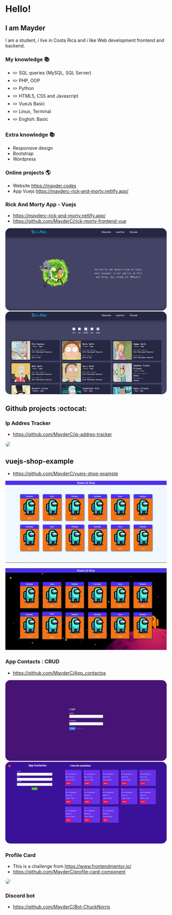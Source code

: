 # Hello!

## I am Mayder
I am a student, i live in Costa Rica and i like Web development frontend and backend.

### My knowledge :books:
- :pencil2: SQL queries (MySQL, SQL Server)
- :pencil2: PHP, OOP
- :pencil2: Python
- :pencil2: HTML5, CSS and Javascript 
- :pencil2: VueJs Basic
- :pencil2: Linux, Terminal
- :pencil2: English: Basic

### Extra knowledge :books:

- Responsive design
- Bootstrap
- Wordpress

### Online projects :earth_americas:
- Website https://mayder.codes
- App Vuejs https://mayderc-rick-and-morty.netlify.app/

### Rick And Morty App - Vuejs
- https://mayderc-rick-and-morty.netlify.app/
- https://github.com/MayderC/rick-morty-frontend-vue

<img src="https://raw.githubusercontent.com/MayderC/MayderC/main/home.PNG" width="" style="border-radius: 15px;">
<img src="https://raw.githubusercontent.com/MayderC/MayderC/main/character.PNG" width="" style="border-radius: 15px;">

## Github projects :octocat:

### Ip Addres Tracker
- https://github.com/MayderC/ip-addres-tracker

<img src="https://camo.githubusercontent.com/e98e270c8dc7d03afe0180a6f272ff6d31aa0c692f11d3b0e8f0d466417fa2f9/68747470733a2f2f692e696d6775722e636f6d2f554c774e494a472e706e67" width="" style="border-radius: 15px;">

## vuejs-shop-example
- https://github.com/MayderC/vuejs-shop-example

![imagen](https://raw.githubusercontent.com/MayderC/vuejs-shop-example/master/shopwhite.PNG)

![imagen](https://raw.githubusercontent.com/MayderC/vuejs-shop-example/master/shop.png)



### App Contacts : CRUD
- https://github.com/MayderC/App_contactos

<img src="https://raw.githubusercontent.com/MayderC/App_contactos/main/assets/img/login.PNG"  style="border-radius: 15px;">

<img src="https://raw.githubusercontent.com/MayderC/App_contactos/main/assets/img/home.PNG"  style="border-radius: 15px;">

### Profile Card
- This is a challenge from https://www.frontendmentor.io/
- https://github.com/MayderC/profile-card-component

<img src="https://camo.githubusercontent.com/d601264322d26f8316b58591b9fd5787220e283832360be9fd7eef96f7706773/68747470733a2f2f692e696d6775722e636f6d2f5a356d49534f772e706e67" width="" style="border-radius: 15px;">


### Discord bot
- https://github.com/MayderC/Bot-ChuckNorris
